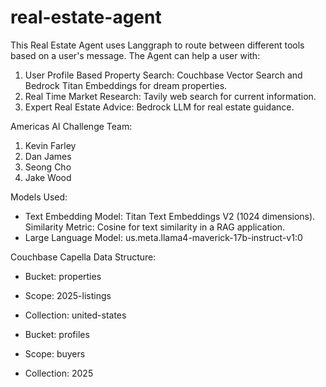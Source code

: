 # real-estate-agent
This Real Estate Agent uses Langgraph to route between different tools based on a user's message.
The Agent can help a user with:
1. User Profile Based Property Search: Couchbase Vector Search and Bedrock Titan Embeddings for dream properties.
2. Real Time Market Research: Tavily web search for current information.
3. Expert Real Estate Advice: Bedrock LLM for real estate guidance.

Americas AI Challenge Team:
1. Kevin Farley
2. Dan James
3. Seong Cho
4. Jake Wood

Models Used:
- Text Embedding Model: Titan Text Embeddings V2 (1024 dimensions). Similarity Metric: Cosine for text similarity in a RAG application.
- Large Language Model: us.meta.llama4-maverick-17b-instruct-v1:0 

Couchbase Capella Data Structure:
- Bucket: properties
- Scope: 2025-listings 
- Collection: united-states

- Bucket: profiles
- Scope: buyers
- Collection: 2025